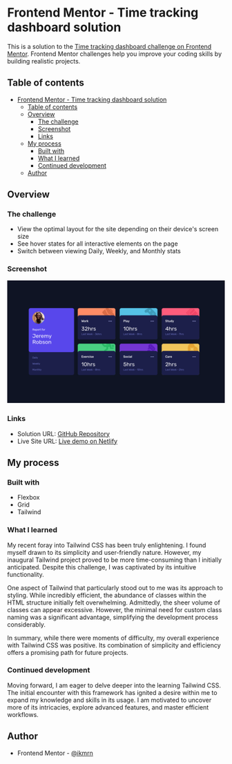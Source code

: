 # Frontend Mentor - Time tracking dashboard solution

This is a solution to the [Time tracking dashboard challenge on Frontend Mentor](https://www.frontendmentor.io/challenges/time-tracking-dashboard-UIQ7167Jw). Frontend Mentor challenges help you improve your coding skills by building realistic projects.

## Table of contents

- [Frontend Mentor - Time tracking dashboard solution](#frontend-mentor---time-tracking-dashboard-solution)
  - [Table of contents](#table-of-contents)
  - [Overview](#overview)
    - [The challenge](#the-challenge)
    - [Screenshot](#screenshot)
    - [Links](#links)
  - [My process](#my-process)
    - [Built with](#built-with)
    - [What I learned](#what-i-learned)
    - [Continued development](#continued-development)
  - [Author](#author)

## Overview

### The challenge

- View the optimal layout for the site depending on their device's screen size
- See hover states for all interactive elements on the page
- Switch between viewing Daily, Weekly, and Monthly stats

### Screenshot

![screenshot](images/screenshot.png)

### Links

- Solution URL: [GitHub Repository](https://github.com/ikmrn/frontend-challenges/tree/time-tracking-dashboard)
- Live Site URL: [Live demo on Netlify](https://ikmrn-time-tracking-dashboard.netlify.app/)

## My process

### Built with

- Flexbox
- Grid
- Tailwind

### What I learned

My recent foray into Tailwind CSS has been truly enlightening. I found myself drawn to its simplicity and user-friendly nature. However, my inaugural Tailwind project proved to be more time-consuming than I initially anticipated. Despite this challenge, I was captivated by its intuitive functionality.

One aspect of Tailwind that particularly stood out to me was its approach to styling. While incredibly efficient, the abundance of classes within the HTML structure initially felt overwhelming. Admittedly, the sheer volume of classes can appear excessive. However, the minimal need for custom class naming was a significant advantage, simplifying the development process considerably.

In summary, while there were moments of difficulty, my overall experience with Tailwind CSS was positive. Its combination of simplicity and efficiency offers a promising path for future projects.

### Continued development

Moving forward, I am eager to delve deeper into the learning Tailwind CSS. The initial encounter with this framework has ignited a desire within me to expand my knowledge and skills in its usage. I am motivated to uncover more of its intricacies, explore advanced features, and master efficient workflows.

## Author

- Frontend Mentor - [@ikmrn](https://www.frontendmentor.io/profile/ikmrn)

